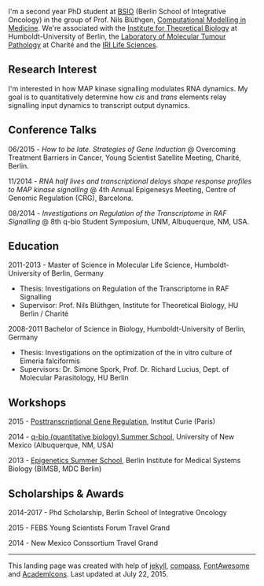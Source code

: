 
I'm a	second year PhD student at [BSIO](http://bsio-cancerschool.de) (Berlin School of Integrative Oncology) in the group of Prof. Nils Blüthgen, [Computational Modelling in Medicine](http://sys-bio.net/). We're associated with the [Institute for Theoretical Biology](https://itb.biologie.hu-berlin.de/wiki/) at Humboldt-University of Berlin, the [Laboratory of Molecular Tumour Pathology](http://mtp.charite.de/) at Charité and the [IRI Life Sciences](http://www.iri-lifesciences.de/en/home.html).

## Research Interest

I'm interested in how MAP kinase signalling modulates RNA dynamics. My goal is to quantitatively determine how _cis_ and _trans_ elements relay signalling input dynamics to transcript output dynamics. 

## Conference Talks

06/2015	-  _How to be late. Strategies of Gene Induction_ @ Overcoming Treatment Barriers in Cancer, Young Scientist Satellite Meeting, Charité, Berlin.

11/2014	- _RNA half lives and transcriptional delays shape response profiles to MAP kinase signalling_ @ 4th Annual Epigenesys Meeting, Centre of Genomic Regulation (CRG), Barcelona.

08/2014	- _Investigations on Regulation of the Transcriptome in RAF Signalling_ @ 8th q-bio Student Symposium, UNM, Albuquerque, NM, USA.

## Education

2011-2013	- Master of Science in Molecular Life Science, Humboldt-University of Berlin, Germany

* Thesis:	Investigations on Regulation of the Transcriptome in RAF Signalling
* Supervisor: Prof. Nils Blüthgen, Institute for Theoretical Biology, HU Berlin / Charité

2008-2011	Bachelor of Science in Biology, Humboldt-University of Berlin, Germany

* Thesis: Investigations on the optimization of the in vitro culture of Eimeria falciformis
* Supervisors: Dr. Simone Spork, Prof. Dr. Richard Lucius, Dept. of Molecular Parasitology, HU Berlin

## Workshops

2015 - [Posttranscriptional Gene Regulation](http://enseignement.curie.fr/en/content/1st-course-post-transcriptional-gene-regulation-mechanisms-heart-networks-2014), Institut Curie (Paris)

2014 - [q-bio (quantitative biology) Summer School](http://q-bio.org/wiki/The_Eighth_q-bio_Summer_School), University of New Mexico (Albuquerque, NM, USA)

2013 - [Epigenetics Summer School](), Berlin Institute for Medical Systems Biology (BIMSB, MDC Berlin)

## Scholarships & Awards

2014-2017	- Phd Scholarship, Berlin School of Integrative Oncology

2015 - FEBS Young Scientists Forum Travel Grand

2014 - New Mexico Conssortium Travel Grand

---

This landing page was created with help of [jekyll](http://jekyllrb.com/), [compass](https://github.com/excentris/compass), [FontAwesome](https://fortawesome.github.io/Font-Awesome/) and [AcademIcons](https://jpswalsh.github.io/academicons/). Last updated at July 22, 2015.


